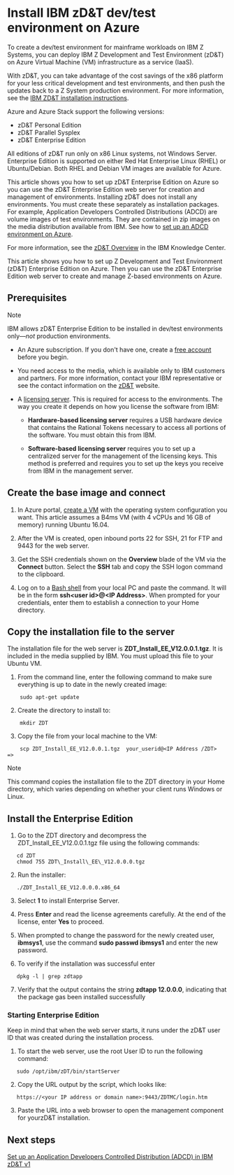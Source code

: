 # Install IBM zD&T dev/test environment on Azure

To create a dev/test environment for mainframe workloads on IBM Z Systems, you can deploy IBM Z Development and Test Environment (zD&T) on Azure Virtual Machine (VM) infrastructure as a service (IaaS).

With zD&T, you can take advantage of the cost savings of the x86 platform for your less critical development and test environments, and then push the updates back to a Z System production environment. For more information, see the [IBM ZD&T installation instructions](http://www-01.ibm.com/support/docview.wss?uid=swg24044565#INSTALL).

Azure and Azure Stack support the following versions:

-   zD&T Personal Edition
-   zD&T Parallel Sysplex
-   zD&T Enterprise Edition

All editions of zD&T run only on x86 Linux systems, not Windows Server. Enterprise Edition is supported on either Red Hat Enterprise Linux (RHEL) or Ubuntu/Debian. Both RHEL and Debian VM images are available for Azure.

This article shows you how to set up zD&T Enterprise Edition on Azure so you can use the zD&T Enterprise Edition web server for creation and management of environments. Installing zD&T does not install any environments. You must create these separately as installation packages. For example, Application Developers Controlled Distributions (ADCD) are volume images of test environments. They are contained in zip images on the media distribution available from IBM. See how to [set up an ADCD environment on Azure](demo.md).

For more information, see the [zD&T Overview](https://www.ibm.com/support/knowledgecenter/en/SSTQBD_12.0.0/com.ibm.zdt.overview.gs.doc/topics/c_product_overview.html) in the IBM Knowledge Center.

This article shows you how to set up Z Development and Test Environment (zD&T) Enterprise Edition on Azure. Then you can use the zD&T Enterprise Edition web server to create and manage Z-based environments on Azure.

## Prerequisites

> [!NOTE]
> IBM allows zD&T Enterprise Edition to be installed in dev/test environments only—*not* production environments.

-   An Azure subscription. If you don't have one, create a [free account](https://azure.microsoft.com/free/?WT.mc_id=A261C142F) before you begin.

-   You need access to the media, which is available only to IBM customers and partners. For more information, contact your IBM representative or see the contact information on the [zD&T](https://www.ibm.com/us-en/marketplace/z-systems-development-test-environment) website.

-   A [licensing server](https://www.ibm.com/support/knowledgecenter/en/SSTQBD_12.0.0/com.ibm.zsys.rdt.tools.user.guide.doc/topics/zdt_ee.html). This is required for access to the environments. The way you create it depends on how you license the software from IBM:

     -   **Hardware-based licensing server** requires a USB hardware device that contains the Rational Tokens necessary to access all portions of the software. You must obtain this from IBM.

     -   **Software-based licensing server** requires you to set up a centralized server for the management of the licensing keys. This method is preferred and requires you to set up the keys you receive from IBM in the management server.

## Create the base image and connect

1.  In Azure portal, [create a VM](/azure/virtual-machines/linux/quick-create-portal) with the operating system configuration you want. This article assumes a B4ms VM (with 4 vCPUs and 16 GB of memory) running Ubuntu 16.04.

2.  After the VM is created, open inbound ports 22 for SSH, 21 for FTP and 9443 for the web server.

3.  Get the SSH credentials shown on the **Overview** blade of the VM via the **Connect** button. Select the **SSH** tab and copy the SSH logon command to the clipboard.

4.  Log on to a [Bash shell](/azure/cloud-shell/quickstart) from your local PC and paste the command. It will be in the form **ssh\<user id\>\@\<IP Address\>**. When prompted for your credentials, enter them to establish a connection to your Home directory.

## Copy the installation file to the server

The installation file for the web server is **ZDT\_Install\_EE\_V12.0.0.1.tgz**. It is included in the media supplied by IBM. You must upload this file to your Ubuntu VM.

1.  From the command line, enter the following command to make sure everything is up to date in the newly created image:
```
    sudo apt-get update
```
2.  Create the directory to install to:
```
    mkdir ZDT
```
3.  Copy the file from your local machine to the VM:
```
    scp ZDT_Install_EE_V12.0.0.1.tgz  your_userid@<IP Address /ZDT>   =>
```
> [!NOTE]
> This command copies the installation file to the ZDT directory in your Home directory, which varies depending on whether your client runs Windows or Linux.

## Install the Enterprise Edition

1.  Go to the ZDT directory and decompress the ZDT\_Install\_EE\_V12.0.0.1.tgz file using the following commands:

```
   cd ZDT
   chmod 755 ZDT\_Install\_EE\_V12.0.0.0.tgz
```

2.  Run the installer:

```
   ./ZDT_Install_EE_V12.0.0.0.x86_64
```

3.  Select **1** to install Enterprise Server.

4.  Press **Enter** and read the license agreements carefully. At the end of the license, enter **Yes** to proceed.

5.  When prompted to change the password for the newly created user, **ibmsys1**, use the command **sudo passwd ibmsys1** and enter the new password.

6.  To verify if the installation was successful enter

```
   dpkg -l | grep zdtapp
```

7.  Verify that the output contains the string **zdtapp 12.0.0.0**, indicating that the package gas been installed successfully

### Starting Enterprise Edition

Keep in mind that when the web server starts, it runs under the zD&T user ID that was created during the installation process.

1.  To start the web server, use the root User ID to run the following command:

```
   sudo /opt/ibm/zDT/bin/startServer
```

2.  Copy the URL output by the script, which looks like:

```
   https://<your IP address or domain name>:9443/ZDTMC/login.htm

```
3.  Paste the URL into a web browser to open the management component for yourzD&T installation.

## Next steps

[Set up an Application Developers Controlled Distribution (ADCD) in IBM zD&T v1][ibm-demo]

<!-- INTERNAL LINKS -->
[microfocus-get-started]: /microfocus/get-started.md
[microfocus-cics]: /microfocus/set-up-micro-focus-cics-bankdemo-in-azure.md
[microfocus-demo]: /microfocus/demo.md
[ibm-get-started]: /ibm/get-started.md
[ibm-install-z]: /ibm/install-ibm-z-environment.md
[ibm-demo]: /ibm/demo.md
